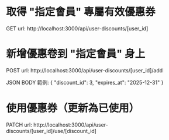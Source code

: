 # 取得 "指定會員" 專屬有效優惠券

GET
url: http://localhost:3000/api/user-discounts/[user_id]

# 新增優惠卷到 "指定會員" 身上

POST
url: http://localhost:3000/api/user-discounts/[user_id]/add

JSON BODY 範例:
{
"discount_id": 3,
"expires_at": "2025-12-31"
}

# 使用優惠券（更新為已使用）

PATCH
url: http://localhost:3000/api/user-discounts/[user_id]/use/[discount_id]

